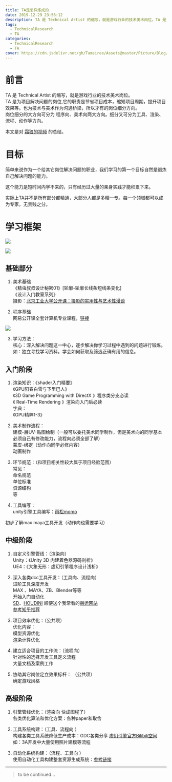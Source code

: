 ```yaml
---
title: TA是怎样炼成的
date: 2019-12-29 23:56:12
description: TA 是 Technical Artist 的缩写，就是游戏行业的技术美术岗位。TA 是为项目解决问题的岗位,它的职责是节省项目成本，缩短项目周期，提升项目效果等。也为技术与美术作为沟通桥梁，所以才有的岗位细分方向。
tags:
  - TechnicalResearch
  - TA
categories:
  - TechnicalResearch
  - TA
cover: https://cdn.jsdelivr.net/gh/Tamsiree/Assets@master/Picture/Blog/Cover/636047f1c4f00dffd2d017ab20ddbb6d.jpg
---
```

# 前言
TA 是 Technical Artist 的缩写，就是游戏行业的技术美术岗位。  
TA 是为项目解决问题的岗位,它的职责是节省项目成本，缩短项目周期，提升项目效果等。也为技术与美术作为沟通桥梁，所以才有的岗位细分方向。  
岗位细分的大方向可分为 程序向、美术向两大方向。细分又可分为工具、渲染、流程、动作等方向。

本文是对 [霜狼的视频](https://www.bilibili.com/video/av77755500?from=search&seid=12879415090510697416) 的总结。 

# 目标
简单来说作为一个给其它岗位解决问题的职业，我们学习的第一个目标自然是锻炼自己解决问题的能力。

这个能力是短时间内学不来的，只有经历过大量的亲身实践才能积累下来。

实际上TA并不是所有部分都精通，大部分人都是多精一专。每一个领域都可以成为专家，无贵贱之分。

# 学习框架

![](https://cdn.jsdelivr.net/gh/Tamsiree/Assets@master/Picture/Blog/Post/20191230000432.png)

![](https://cdn.jsdelivr.net/gh/Tamsiree/Assets@master/Picture/Blog/Post/plasmashell_20191230000722.png)

## 基础部分
1. 美术基础  
《精虫叔叔设计秘密01》[轮廓-轮廓长线条短线条变化]  
《设计入门教室系列》  
摄影：[北京工业大学公开课：摄影的实用性与艺术性漫谈](http://open.163.com/newview/movie/courseintro?newurl=/special/cuvocw/sheyingmantan.html)

2. 程序基础  
网易公开课全套计算机专业课程，[链接](https://study.163.com/curricula/cs.htm?from=inviteAct)

![](https://cdn.jsdelivr.net/gh/Tamsiree/Assets@master/Picture/Blog/Post/sdajovyajdks1.png)

3. 学习方法：  
核心：深入解决问题这一中心，逐步解决你学习过程中遇到的问题进行锻炼。  
如：独立寻找学习资料。学会如何获取及筛选正确有用的信息。

## 入门阶段
1. 渲染知识：《shader入门精要》  
《GPU阳春白雪与下里巴人》  
《3D Game Programming with DirectX 》程序类分支必读  
《 Real-Time Rendering 》渲染向入门后必读  
字典：  
《GPU精粹1-3》

2. 美术制作流程：  
建模-展UV-贴图绘制（一般可以委托美术同学制作，但是美术向的同学基本必须自己有修改能力，流程向必须全部了解）  
蒙皮-绑定（动作向同学必修内容）  
动画制作

3. 环节规范：（和项目相关性较大属于项目经验范围）  
常见：  
命名规范  
单位标准  
资源结构  
等  

4. 工具编写：  
unity引擎工具编写：[雨松momo](http://www.xuanyusong.com/archives/category/unity/unity3deditor/page/3)

初步了解max maya工具开发（动作向也需要学习）

## 中级阶段
1. 自定义引擎管线：（渲染向）  
Unity：《Unity 3D 内建着色器源码剖析》  
UE4：《大象无形：虚幻引擎程序设计浅析》

2. 深入各类dcc工具开发：（工具向、流程向）  
进阶工具深度开发  
MAX 、MAYA、ZB、Blender等等  
开始入门自动化  
[SD](http://search.bilibili.com/all?keyword=sd%20%E6%95%99%E7%A8%8B&from_source=nav_search)、[HOUDINI](http://search.bilibili.com/all?keyword=houdini%20%E6%95%99%E7%A8%8B) 顺便送个我常看的[搬运网站](https://www.aboutcg.com/page/2?s=HOUDINI)  
[参考知乎推荐](https://www.zhihu.com/search?type=content&q=TA)

3. 项目效率优化：（公共项）  
优化内容：  
模型资源优化  
渲染计算优化

4. 建立适合项目的工作流：（流程向）  
针对性的选择开发工具定义流程  
大量文档及案例工作  

5. 协助其它岗位定立效果标杆： （公共项）  
确定游戏风格  

## 高级阶段
1. 引擎管线优化：（渲染向   快成图程了）  
各类优化算法和优化方案：各种paper和取舍

2. 工具系统构建：（工具、流程向 ）  
构建各类工具系统降低生产成本：GDC各类分享
[虚幻引擎官方Bilibili空间](https://space.bilibili.com/138827797/)
如：3A开发中大量使用照片建模等流程

3. 自动化系统构建：（流程、工具向 ）  
使用自动化工具构建整套资源生成系统：[参考链接](http://ma-yidong.com/2018/04/14/translate-procedural-world-generation-of-far-cry-5/)

---
> to be continued...


